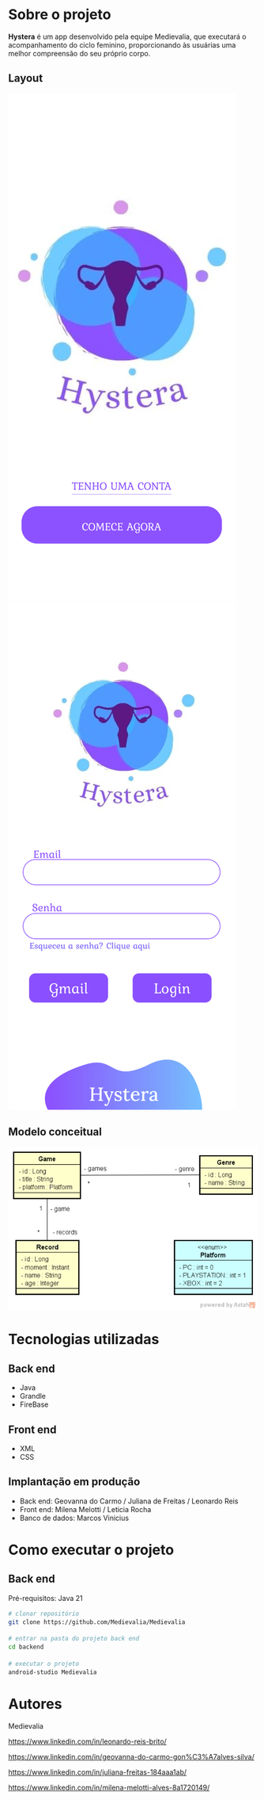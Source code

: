 # Sobre o projeto

**Hystera** é um app desenvolvido pela equipe Medievalia, que executará o acompanhamento do ciclo feminino, proporcionando às usuárias uma melhor compreensão do seu próprio corpo.

## Layout
![Mobile 1](https://github.com/Medievalia/assets/blob/main/01.png) ![Mobile 2](https://github.com/Medievalia/assets/blob/main/02.png)

## Modelo conceitual
![Modelo Conceitual](https://github.com/acenelio/assets/raw/main/sds1/modelo-conceitual.png)

# Tecnologias utilizadas
## Back end
- Java
- Grandle
- FireBase
## Front end
- XML
- CSS
## Implantação em produção
- Back end: Geovanna do Carmo / Juliana de Freitas / Leonardo Reis
- Front end: Milena Melotti / Leticia Rocha
- Banco de dados: Marcos Vinicius

# Como executar o projeto

## Back end
Pré-requisitos: Java 21

```bash
# clonar repositório
git clone https://github.com/Medievalia/Medievalia

# entrar na pasta do projeto back end
cd backend

# executar o projeto
android-studio Medievalia
```

# Autores

Medievalia

https://www.linkedin.com/in/leonardo-reis-brito/

https://www.linkedin.com/in/geovanna-do-carmo-gon%C3%A7alves-silva/

https://www.linkedin.com/in/juliana-freitas-184aaa1ab/

https://www.linkedin.com/in/milena-melotti-alves-8a1720149/


